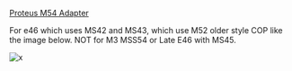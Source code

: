 [Proteus M54 Adapter](https://github.com/rusefi/proteus-M54-adapter)

For e46 which uses MS42 and MS43, which use M52 older style COP like the image below. NOT for M3 MSS54 or Late E46 with MS45.

![x](OEM-Docs/Bmw/BMW-M52-cop.png)
